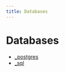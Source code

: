 ```yaml
---
title: Databases
---
```


# Databases

- [\_postgres](postgres/\_postgres.md)
- [\_sql](sql/\_sql.md)
